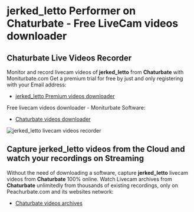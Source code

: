 # jerked_letto Performer on Chaturbate - Free LiveCam videos downloader

## Chaturbate Live Videos Recorder

Monitor and record livecam videos of **jerked_letto** from **Chaturbate** with Moniturbate.com
Get a premium trial for free by just and only registering with your Email address:
* [jerked_letto Premium videos downloader](https://moniturbate.com/request-demo-licence-key.html)

Free livecam videos downloader - Moniturbate Software:
* [Chaturbate videos downloader](https://moniturbate.com/moniturbate-download-software.html)

![jerked_letto livecam videos recorder](https://peachurnet.com/templates/moniturbate-software.png)


## Capture jerked_letto videos from the Cloud and watch your recordings on Streaming

Without the need of downloading a software, capture **jerked_letto** livecam videos from **Chaturbate** 100% online.
Watch Livecam archives from **Chaturbate** unlimitedly from thousands of existing recordings, only on Peachurbate.com and its websites network:
* [Chaturbate videos archives](https://peachurnet.com/)